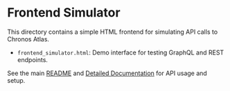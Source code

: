 # Frontend Simulator

This directory contains a simple HTML frontend for simulating API calls to Chronos Atlas.

- `frontend_simulator.html`: Demo interface for testing GraphQL and REST endpoints.

See the main [README](../README.md) and [Detailed Documentation](../docs/README_DETAILED.md) for API usage and setup.
